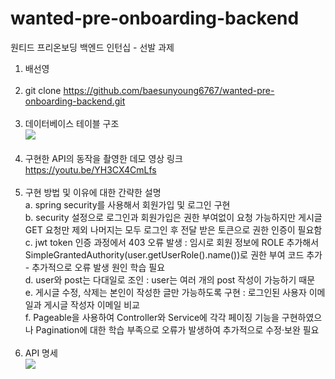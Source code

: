 # wanted-pre-onboarding-backend
원티드 프리온보딩 백엔드 인턴십 - 선발 과제

1. 배선영<br/><br/>
2. git clone https://github.com/baesunyoung6767/wanted-pre-onboarding-backend.git<br/><br/>
3. 데이터베이스 테이블 구조 <br/><img src="https://github.com/baesunyoung6767/wanted-pre-onboarding-backend/assets/87819894/70f6c76e-6d5e-4753-ab7b-1d2730178aab"><br/><br/>
4. 구현한 API의 동작을 촬영한 데모 영상 링크<br/>https://youtu.be/YH3CX4CmLfs<br/><br/>
5. 구현 방법 및 이유에 대한 간략한 설명 <br/> a. spring security를 사용해서 회원가입 및 로그인 구현 <br/>b. security 설정으로 로그인과 회원가입은 권한 부여없이 요청 가능하지만 게시글 GET 요청만 제외 나머지는 모두 로그인 후 전달 받은 토큰으로 권한 인증이 필요함<br/>c. jwt token 인증 과정에서 403 오류 발생 : 임시로 회원 정보에 ROLE 추가해서 SimpleGrantedAuthority(user.getUserRole().name())로 권한 부여 코드 추가 - 추가적으로 오류 발생 원인 학습 필요<br/>d. user와 post는 다대일로 조인 : user는 여러 개의 post 작성이 가능하기 때문<br/>e. 게시글 수정, 삭제는 본인이 작성한 글만 가능하도록 구현 : 로그인된 사용자 이메일과 게시글 작성자 이메일 비교<br/>f. Pageable을 사용하여 Controller와 Service에 각각 페이징 기능을 구현하였으나 Pagination에 대한 학습 부족으로 오류가 발생하여 추가적으로 수정·보완 필요<br/><br/>
6. API 명세 <br/><img src="https://github.com/baesunyoung6767/wanted-pre-onboarding-backend/assets/87819894/e23a3f76-7118-4ac4-89e0-777a04f48692">
